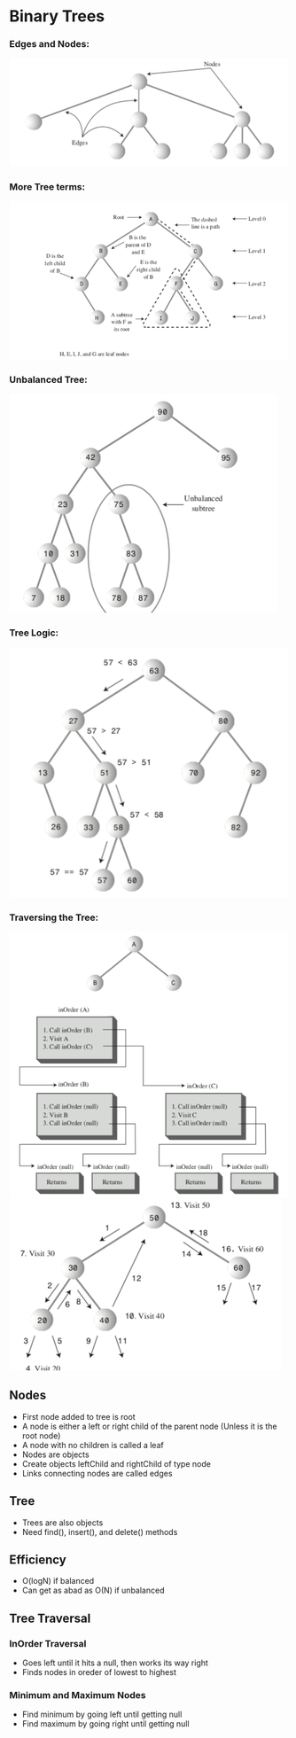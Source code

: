 # Binary Trees


### Edges and Nodes:

![alt text](./images/image1.jpg)

### More Tree terms:

![alt text](./images/image2.jpg)

### Unbalanced Tree:

![alt text](./images/image4.jpg)

### Tree Logic:

![alt text](./images/image3.jpg)

### Traversing the Tree:

![alt text](./images/image5.jpg)
![alt text](./images/image6.jpg)

## Nodes
* First node added to tree is root
* A node is either a left or right child of the parent node (Unless it is the root node)
* A node with no children is called a leaf
* Nodes are objects
* Create objects leftChild and rightChild of type node
* Links connecting nodes are called edges

## Tree
* Trees are also objects
* Need find(), insert(), and delete() methods

## Efficiency
* O(logN) if balanced
* Can get as abad as O(N) if unbalanced

## Tree Traversal

### InOrder Traversal
* Goes left until it hits a null, then works its way right
* Finds nodes in oreder of lowest to highest

### Minimum and Maximum Nodes
* Find minimum by going left until getting null
* Find maximum by going right until getting null

